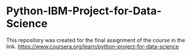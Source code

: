 # Python-IBM-Project-for-Data-Science
This repository was created for the final assignment of the course in the link. https://www.coursera.org/learn/python-project-for-data-science
